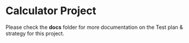 # Calculator Project

Please check the **docs** folder for more documentation on the Test plan & strategy for this project.